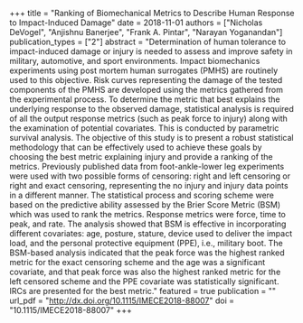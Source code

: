 +++
title = "Ranking of Biomechanical Metrics to Describe Human Response to Impact-Induced Damage"
date = 2018-11-01
authors = ["Nicholas DeVogel", "Anjishnu Banerjee", "Frank A. Pintar", "Narayan Yoganandan"]
publication_types = ["2"]
abstract = "Determination of human tolerance to impact-induced damage or injury is needed to assess and improve safety in military, automotive, and sport environments. Impact biomechanics experiments using post mortem human surrogates (PMHS) are routinely used to this objective. Risk curves representing the damage of the tested components of the PMHS are developed using the metrics gathered from the experimental process. To determine the metric that best explains the underlying response to the observed damage, statistical analysis is required of all the output response metrics (such as peak force to injury) along with the examination of potential covariates. This is conducted by parametric survival analysis. The objective of this study is to present a robust statistical methodology that can be effectively used to achieve these goals by choosing the best metric explaining injury and provide a ranking of the metrics. Previously published data from foot-ankle-lower leg experiments were used with two possible forms of censoring: right and left censoring or right and exact censoring, representing the no injury and injury data points in a different manner. The statistical process and scoring scheme were based on the predictive ability assessed by the Brier Score Metric (BSM) which was used to rank the metrics. Response metrics were force, time to peak, and rate. The analysis showed that BSM is effective in incorporating different covariates: age, posture, stature, device used to deliver the impact load, and the personal protective equipment (PPE), i.e., military boot. The BSM-based analysis indicated that the peak force was the highest ranked metric for the exact censoring scheme and the age was a significant covariate, and that peak force was also the highest ranked metric for the left censored scheme and the PPE covariate was statistically significant. IRCs are presented for the best metric."
featured = true
publication = ""
url_pdf = "http://dx.doi.org/10.1115/IMECE2018-88007"
doi = "10.1115/IMECE2018-88007"
+++

